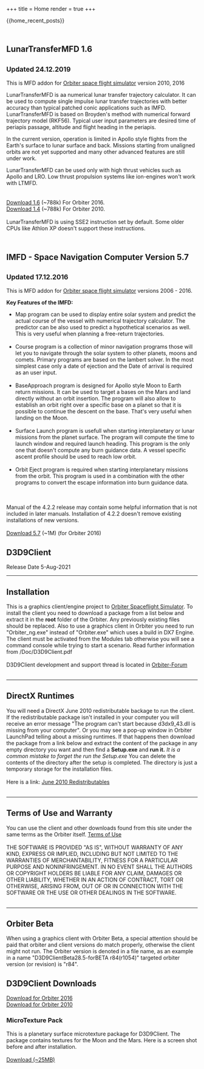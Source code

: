 +++
title = Home
render = true
+++

<div class='recent-posts'>
    {{home_recent_posts}}
</div>

<h2><br>LunarTransferMFD 1.6</h2>
<h2><small>Updated 24.12.2019</small> </h2>
This is MFD addon for <a href="https://web.archive.org/web/20220521025709/http://orbit.medphys.ucl.ac.uk/"> Orbiter space flight simulator</a> version 2010, 2016
<p>
LunarTransferMFD is aa numerical lunar transfer trajectory calculator. It can be used
to compute single impulse lunar transfer trajectories with better accuracy than
typical patched conic applications such as IMFD. LunarTransferMFD is based on Broyden's
method with numerical forward trajectory model (RKF56). Typical user input parameters are
desired time of periapis passage, altitude and flight heading in the periapis.

</p><p>In the current version, operation is limited in Apollo style flights 
from the Earth's surface to lunar surface and back. Missions starting from unaligned orbits are not yet
supported and many other advanced features are still under work.

</p><p>LunarTransferMFD can be used only with high thrust vehicles such as Apollo and LRO. Low thrust
propulsion systems like ion-engines won't work with LTMFD. 
<br><br><br>
<a href="https://orbiter-mods.com/mod/47">Download 1.6</a> (~788k) For Orbiter 2016.<br>
<a href="https://orbiter-mods.com/mod/46">Download 1.4</a> (~788k) For Orbiter 2010.<br>
<br>
LunarTransferMFD is using SSE2 instruction set by default. Some older CPUs like Athlon XP doesn't support these instructions.

<h2><br>IMFD - Space Navigation Computer Version 5.7</h2>
<h2><small>Updated 17.12.2016</small></h2>

This is MFD addon for <a href="https://web.archive.org/web/20220521025709/http://orbit.medphys.ucl.ac.uk/"> Orbiter space flight simulator</a> versions 2006 - 2016.

<b>Key Features of the IMFD:</b><br>
<ul>
<li>Map program can be used to display entire solar system and predict the actual course of the vessel with numerical trajectory calculator. The predictor can be also used to predict a hypothetical scenarios as well. This is very useful when planning a free-return trajectories.<br><br>

</li><li>Course program is a collection of minor navigation programs those will let you to navigate through the solar system 
to other planets, moons and comets. Primary programs are based on the lambert solver. In the most simplest case only a date
of ejection and the Date of arrival is required as an user input.<br><br>


</li><li>BaseApproach program is designed for Apollo style Moon to Earth return missions. It can be used to target
a bases on the Mars and land directly without an orbit insertion. The program will also allow to establish an orbit right over a specific base on a planet so that it is possible to continue the descent on the base.
That's very useful when landing on the Moon.<br><br>

</li><li>Surface Launch program is usefull when starting interplanetary or lunar missions from the planet surface. The program will compute the time to launch window and required launch heading. This program is the only one that doesn't compute any burn guidance data. A vessel specific ascent profile should be used to reach low orbit.<br><br>

</li><li>Orbit Eject program is required when starting interplanetary missions from the orbit. This program is used in a combination with the other programs to convert the escape information into burn guidance data. 
</li></ul>
<br>

<br>
Manual of the 4.2.2 release may contain some helpful information that is not included in later manuals. Installation of 4.2.2 doesn't remove existing installations of new versions.<br> 
<br> 
<a href="https://orbiter-mods.com/mod/48">Download 5.7</a> (~1M) (for Orbiter 2016)<br>

<h2>D3D9Client</h2>
Release Date 5-Aug-2021
<hr>
<h2>Installation</h2>
This is a graphics client/engine project to <a href="http://orbit.medphys.ucl.ac.uk/">Orbiter Spaceflight Simulator</a>. To install the client you need to download a package from a list below and extract it in the <b>root</b> folder of the Orbiter.
Any previously existing files should be replaced. Also to use a graphics client in Orbiter you need to run "Orbiter_ng.exe" instead 
of "Orbiter.exe" which uses a build in DX7 Engine. The client must be activated from the Modules tab otherwise you will see
a command console while trying to start a scenario. Read further information from /Doc/D3D9Client.pdf
<br><br>D3D9Client development and support thread is located in <a href="https://www.orbiter-forum.com/index.php">Orbiter-Forum</a>
<br><br><hr>
<h2>DirectX Runtimes</h2>
You will need a DirectX June 2010 redistributable backage to run the client. If the redistributable package 
isn't installed in your computer you will receive an error message "The program can't start because d3dx9_43.dll is
missing from your computer". Or you may see a pop-up window in Orbiter LaunchPad telling about a missing runtimes. 
If that happens then download the package from a link below and extract the content of the package in any empty directory 
you want and then find a <b>Setup.exe</b> and <b>run it.</b><i> It is a common mistake to forget the run the Setup.exe</i>
You can delete the contents of the directory after the setup is completed. The directory is just a
temporary storage for the installation files.<br><br>
Here is a link: <a href="https://www.microsoft.com/en-us/download/details.aspx?id=8109">June 2010 Redistributables</a>  
<br><br><hr>
<h2>Terms of Use and Warranty</h2>
You can use the client and other downloads found from this site under the same terms as the Orbiter itself. <a href="http://orbit.medphys.ucl.ac.uk/terms.html">Terms of Use</a><br><br>
THE SOFTWARE IS PROVIDED "AS IS", WITHOUT WARRANTY OF ANY KIND, EXPRESS OR IMPLIED, INCLUDING BUT NOT LIMITED TO THE WARRANTIES
OF MERCHANTABILITY, FITNESS FOR A PARTICULAR PURPOSE AND NONINFRINGEMENT. IN NO EVENT SHALL THE AUTHORS OR COPYRIGHT HOLDERS BE
LIABLE FOR ANY CLAIM, DAMAGES OR OTHER LIABILITY, WHETHER IN AN ACTION OF CONTRACT, TORT OR OTHERWISE, ARISING FROM, OUT OF OR
IN CONNECTION WITH THE SOFTWARE OR THE USE OR OTHER DEALINGS IN THE SOFTWARE.
<br><br><hr>
<h2>Orbiter Beta</h2>
When using a graphics client with Orbiter Beta, a special attention should be paid that orbiter and client versions do match properly,
otherwise the client might not run. The Orbiter version is denoted in a file name, as an example in a name "D3D9ClientBeta28.5-forBETA r84(r1054)"
targeted orbiter version (or revision) is "r84".

<h2>D3D9Client Downloads</h2>
<a href="https://orbiter-mods.com/mod/12">Download for Orbiter 2016</a><br>
<a href="https://orbiter-mods.com/mod/45">Download for Orbiter 2010</a><br>

<h3>MicroTexture Pack</h3>
This is a planetary surface microtexture package for D3D9Client.
The package contains textures for the Moon and the Mars. 
Here is a screen shot before and after installation.
<br><br>
<a href="https://orbiter-mods.com/mod/44">Download (~25MB)</a><br><br>   
